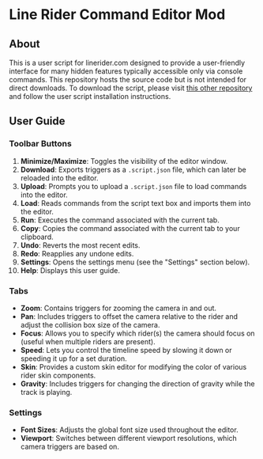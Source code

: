 # Line Rider Command Editor Mod

## About

This is a user script for linerider.com designed to provide a user-friendly interface for many hidden features typically accessible only via console commands. This repository hosts the source code but is not intended for direct downloads. To download the script, please visit [this other repository](https://github.com/Malizma333/linerider-userscript-mods) and follow the user script installation instructions.

## User Guide

### Toolbar Buttons

1. **Minimize/Maximize**: Toggles the visibility of the editor window.
2. **Download**: Exports triggers as a `.script.json` file, which can later be reloaded into the editor.
3. **Upload**: Prompts you to upload a `.script.json` file to load commands into the editor.
4. **Load**: Reads commands from the script text box and imports them into the editor.
5. **Run**: Executes the command associated with the current tab.
6. **Copy**: Copies the command associated with the current tab to your clipboard.
7. **Undo**: Reverts the most recent edits.
8. **Redo**: Reapplies any undone edits.
9. **Settings**: Opens the settings menu (see the "Settings" section below).
10. **Help**: Displays this user guide.

### Tabs

- **Zoom**: Contains triggers for zooming the camera in and out.
- **Pan**: Includes triggers to offset the camera relative to the rider and adjust the collision box size of the camera.
- **Focus**: Allows you to specify which rider(s) the camera should focus on (useful when multiple riders are present).
- **Speed**: Lets you control the timeline speed by slowing it down or speeding it up for a set duration.
- **Skin**: Provides a custom skin editor for modifying the color of various rider skin components.
- **Gravity**: Includes triggers for changing the direction of gravity while the track is playing.

### Settings

- **Font Sizes**: Adjusts the global font size used throughout the editor.
- **Viewport**: Switches between different viewport resolutions, which camera triggers are based on.
